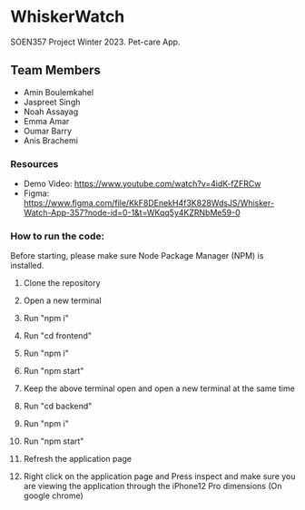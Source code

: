 # WhiskerWatch
SOEN357 Project Winter 2023. Pet-care App.

## Team Members
- Amin Boulemkahel
- Jaspreet Singh
- Noah Assayag
- Emma Amar
- Oumar Barry
- Anis Brachemi

### Resources
- Demo Video: https://www.youtube.com/watch?v=4idK-fZFRCw
- Figma: https://www.figma.com/file/KkF8DEnekH4f3K828WdsJS/Whisker-Watch-App-357?node-id=0-1&t=WKqq5y4KZRNbMe59-0

### How to run the code:
Before starting, please make sure Node Package Manager (NPM) is installed.

1. Clone the repository 

2. Open a new terminal

3. Run "npm i"

4. Run "cd frontend"

5. Run "npm i"

6. Run "npm start"

7. Keep the above terminal open and open a new terminal at the same time

8. Run "cd backend"

9. Run "npm i"

10. Run "npm start"

11. Refresh the application page

12. Right click on the application page and Press inspect and make sure you are viewing the application through the iPhone12 Pro dimensions (On google chrome)

